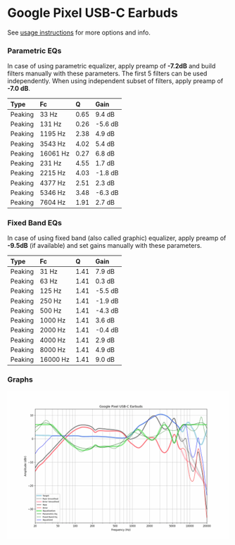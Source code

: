 # Google Pixel USB-C Earbuds
See [usage instructions](https://github.com/jaakkopasanen/AutoEq#usage) for more options and info.

### Parametric EQs
In case of using parametric equalizer, apply preamp of **-7.2dB** and build filters manually
with these parameters. The first 5 filters can be used independently.
When using independent subset of filters, apply preamp of **-7.0 dB**.

| Type    | Fc       |    Q | Gain    |
|:--------|:---------|:-----|:--------|
| Peaking | 33 Hz    | 0.65 | 9.4 dB  |
| Peaking | 131 Hz   | 0.26 | -5.6 dB |
| Peaking | 1195 Hz  | 2.38 | 4.9 dB  |
| Peaking | 3543 Hz  | 4.02 | 5.4 dB  |
| Peaking | 16061 Hz | 0.27 | 6.8 dB  |
| Peaking | 231 Hz   | 4.55 | 1.7 dB  |
| Peaking | 2215 Hz  | 4.03 | -1.8 dB |
| Peaking | 4377 Hz  | 2.51 | 2.3 dB  |
| Peaking | 5346 Hz  | 3.48 | -6.3 dB |
| Peaking | 7604 Hz  | 1.91 | 2.7 dB  |

### Fixed Band EQs
In case of using fixed band (also called graphic) equalizer, apply preamp of **-9.5dB**
(if available) and set gains manually with these parameters.

| Type    | Fc       |    Q | Gain    |
|:--------|:---------|:-----|:--------|
| Peaking | 31 Hz    | 1.41 | 7.9 dB  |
| Peaking | 63 Hz    | 1.41 | 0.3 dB  |
| Peaking | 125 Hz   | 1.41 | -5.5 dB |
| Peaking | 250 Hz   | 1.41 | -1.9 dB |
| Peaking | 500 Hz   | 1.41 | -4.3 dB |
| Peaking | 1000 Hz  | 1.41 | 3.6 dB  |
| Peaking | 2000 Hz  | 1.41 | -0.4 dB |
| Peaking | 4000 Hz  | 1.41 | 2.9 dB  |
| Peaking | 8000 Hz  | 1.41 | 4.9 dB  |
| Peaking | 16000 Hz | 1.41 | 9.0 dB  |

### Graphs
![](./Google%20Pixel%20USB-C%20Earbuds.png)